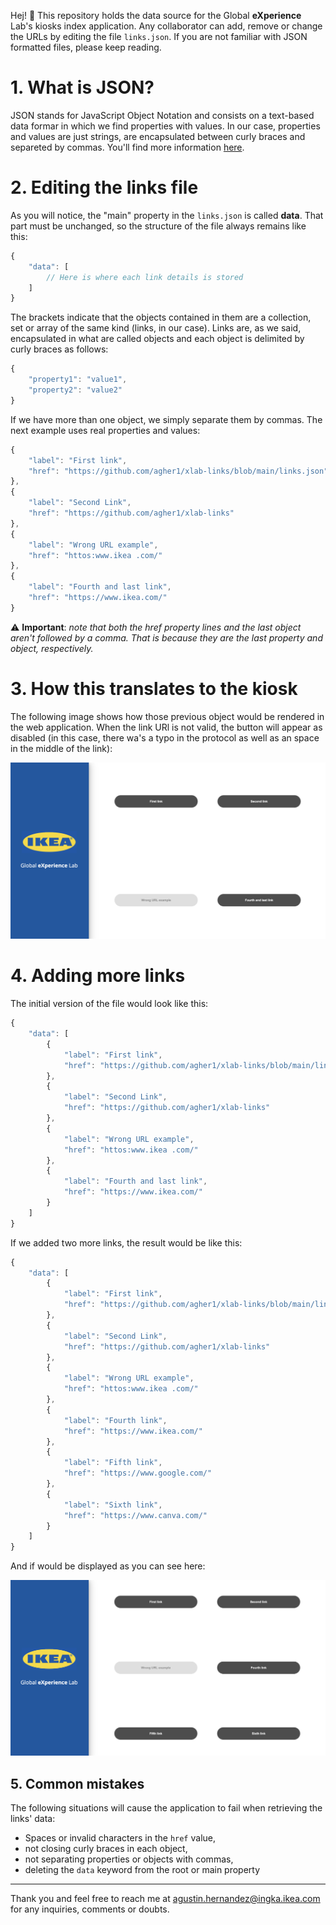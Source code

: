 Hej! 👋 This repository holds the data source for the Global **eXperience** Lab's kiosks index application. Any collaborator can add, remove or change the URLs by editing the file `links.json`. If you are not familiar with JSON formatted files, please keep reading.

# 1. What is JSON?
JSON stands for JavaScript Object Notation and consists on a text-based data formar in which we find properties with values. In our case, properties and values are just strings, are encapsulated between curly braces and separeted by commas. You'll find more information [here](https://developer.mozilla.org/en-US/docs/Learn/JavaScript/Objects/JSON).

# 2. Editing the links file
As you will notice, the "main" property in the `links.json` is called **data**. That part must be unchanged, so the structure of the file always remains like this:
```javascript
{
    "data": [
        // Here is where each link details is stored
    ]
}
```
The brackets indicate that the objects contained in them are a collection, set or array of the same kind (links, in our case). Links are, as we said, encapsulated in what are called objects and each object is delimited by curly braces as follows:
```javascript
{
    "property1": "value1",
    "property2": "value2"
}
```

If we have more than one object, we simply separate them by commas. The next example uses real properties and values:
```javascript
{
    "label": "First link",
    "href": "https://github.com/agher1/xlab-links/blob/main/links.json"
},
{
    "label": "Second Link",
    "href": "https://github.com/agher1/xlab-links"
},
{
    "label": "Wrong URL example",
    "href": "httos:www.ikea .com/"
},
{
    "label": "Fourth and last link",
    "href": "https://www.ikea.com/"
}
```
⚠️ **Important**: _note that both the href property lines and the last object aren't followed by a comma. That is because they are the last property and object, respectively._ 

# 3. How this translates to the kiosk
The following image shows how those previous object would be rendered in the web application. When the link URl is not valid, the button will appear as disabled (in this case, there wa's a typo in the protocol as well as an space in the middle of the link):

![](example1.png)

# 4. Adding more links
The initial version of the file would look like this:
```javascript
{
    "data": [
        {
            "label": "First link",
            "href": "https://github.com/agher1/xlab-links/blob/main/links.json"
        },
        {
            "label": "Second Link",
            "href": "https://github.com/agher1/xlab-links"
        },
        {
            "label": "Wrong URL example",
            "href": "httos:www.ikea .com/"
        },
        {
            "label": "Fourth and last link",
            "href": "https://www.ikea.com/"
        }
    ]
}
```

If we added two more links, the result would be like this:
```javascript
{
    "data": [
        {
            "label": "First link",
            "href": "https://github.com/agher1/xlab-links/blob/main/links.json"
        },
        {
            "label": "Second Link",
            "href": "https://github.com/agher1/xlab-links"
        },
        {
            "label": "Wrong URL example",
            "href": "httos:www.ikea .com/"
        },
        {
            "label": "Fourth link",
            "href": "https://www.ikea.com/"
        },
        {
            "label": "Fifth link",
            "href": "https://www.google.com/"
        },
        {
            "label": "Sixth link",
            "href": "https://www.canva.com/"
        }
    ]
}
```

And if would be displayed as you can see here:

![](example2.png)

## 5. Common mistakes
The following situations will cause the application to fail when retrieving the links' data:

  - Spaces or invalid characters in the `href` value,
  - not closing curly braces in each object,
  - not separating properties or objects with commas,
  - deleting the `data` keyword from the root or main property

---

Thank you and feel free to reach me at agustin.hernandez@ingka.ikea.com for any inquiries, comments or doubts.